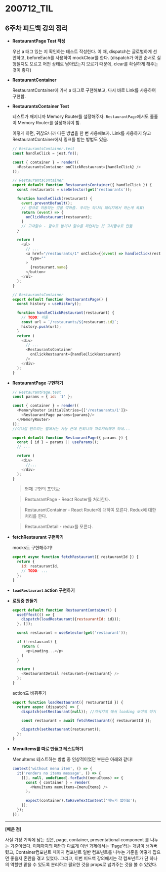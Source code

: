 200712_TIL
===

6주차 피드백 강의 정리
---

* **RestaurantPage Test 작성**

    우선 a 태그 있는 지 확인하는 테스트 작성한다. 이 때, dispatch는 글로벌하게 선언하고, beforeEach를 사용하여 mockClear를 한다. (dispatch가 어떤 순서로 실행될지도 모르고 어떤 상태로 남아있는지 모르기 때문에, clear를 확실하게 해주는 것이 좋다)

* **RestaurantContainer**

    RestaurantContainer에 가서 a 태그로 구현해보고, 다시 바로 Link를 사용하여 구현함.

* **RestaurantsContainer Test**

    테스트가 깨지니까 Memory Router를 설정해주자. ```RestaurantPage```에서도 줄줄이 Memory Router를 설정해줘야 함.
    
    이렇게 하면, 귀찮으니까 다른 방법을 한 번 사용해보자. Link를 사용하지 않고 RestaurantContainer에서 링크를 받는 방법도 있음.

    ```javascript
    // RestaurantsContainer.test
    const handleClick = jest.fn();

    const { container } = render((
      <RestaurantsContainer onClickRestaurant={handleClick} />
    ));
    ```

    ```javascript
    // RestaurantsContainer
    export default function RestaurantsContainer({ handleClick }) {
      const restaurants = useSelector(get('restaurants'));

      function handleClick(restaurant) {
        event.preventDefault();
        // 링크로 이동하는 것을 막아줌. 우리는 하나의 페이지에서 하는게 목표! 
        return (event) => {
          onClickRestaurant(restaurant);
        }
        // 고차함수 - 함수르 받거나 함수를 리턴하는 것 고차함수로 만듦  
      } 

      return (
        <ul>
          // ...
          <a href="/restaurants/1" onClick={(event) => handleClick(restaurant)}
            type=""
          >
            {restaurant.name}
          </button>  
        </ul>
      );
    }
    ```

    ```javascript
    // RestaurantsContainer
    export default function RestaurantsPage() {
      const history = useHistory();

      function handleClickRestaurant(restaurant) {
        // TODO: 이동
        const url = `/restaurants/${restaurant.id}`;
        history.push(url);
      }
      return (
        <div>
          // ...
          <RestaurantsContainer
            onClickRestaurant={handleClickRestaurant}
          />
        </div>
      );
    }
    ```

* **RestaurantPage 구현하기**
    
    ```javascript
    // RestaurantPage.test
    const params = { id: '1' };

    const { container } = render((
      <MemoryRouter initialEntries={['/restaurants/1']}>
        <RestaurantPage params={params}/>
      </MemoryRouter>
    ));
    //이니셜 엔트리는 앱에서는 가능 근데 안되니까 따로처리해야 하네...
    ```
    ```javascript
    export default function RestaurantPage({ params }) {
      const { id } = params || useParams();
      // ...

      return (
        <div>
          //...
        </div>
      );
    }
    ```

    > 현재 구현의 포인트: 
    
    > RestuarantPage - React Router를 처리한다.
    
    > RestaurantContainer - React Router에 대하여 모른다. Redux에 대한 처리를 한다.
    
    > RestaurantDetail - redux를 모른다.

* **fetchRestaurant 구현하기**

    mocks도 구현해주기! 
    ```javascript
    export async function fetchRestaurant({ restaurantId }) {
      return {
        id: restaurantId,
        // TODO: ... 
      };
    }
    ```

* **```loadRestaurant``` action 구현하기**

* **로딩중 만들기**
    ```javascript
    export default function RestaurantContainer() {
      useEffect(() => {
        dispatch(loadRestaurant({restaurantId: id}));
      }, []);

      const restaurant = useSelector(get('restaurant'));

      if (!restaurant) {
        return (
          <p>Loading...</p>
        )
      }

      return (
        <RestaurantDetail restaurant={restaurant} />
      );
    }
    ```
    action도 바꿔주기
    ```javascript
    export function loadRestaurant({ restaurantId }) {
      return async (dispatch) => {
        dispatch(setRestaurant(null)); //지워지게 해서 loading 보이게 하기

        const restaurant = await fetchRestaurant({ restaurantId });

        dispatch(setRestaurant(restaurant));
      };
    }
    ```

* **MenuItems를 따로 만들고 테스트하기**

    MenuItems 테스트하는 방법 중 인상적이었던 부분은 아래와 같다!

    ```javascript
    context('without menu item', () => {
      it('renders no items message', () => {
        [[], null, undefined].forEach((menuItems) => {
          const { container } = render(
            <MenuItems menuItems={menuItems} />
          );

          expect(container).toHaveTextContent('메뉴가 없어요');
        });
      });
    });
    ```

---
**[배운 점]**

사실 가장 기억에 남는 것은, page, container, presentational component 를 나누는 기준이었다. 이제까지의 패턴과 다르게 이번 과제에서는 'Page'라는 개념이 생겨버렸고, Container컴포넌트 페이지 컴포넌트 일반 컴포넌트를 나누는 기준을 어떻게 잡으면 좋을지 혼란을 겪고 있었다. 그리고, 이번 피드백 강의에서는 각 컴포넌트가 단 하나의 역할만 맡을 수 있도록 분리하고 필요한 것을 props로 넘겨주는 것을 볼 수 있었다. 